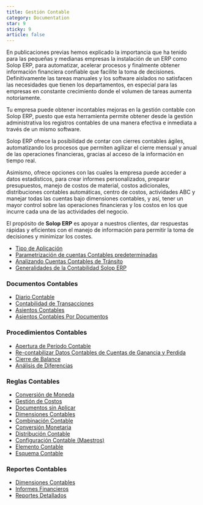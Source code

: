 ```yaml
---
title: Gestión Contable
category: Documentation
star: 9
sticky: 9
article: false
---
```


En publicaciones previas hemos explicado la importancia que ha tenido para las pequeñas y medianas empresas la instalación de un ERP como Solop ERP, para automatizar, acelerar procesos y finalmente obtener información financiera confiable que facilite la toma de decisiones. Definitivamente las tareas manuales y los software aislados no satisfacen las necesidades que tienen los departamentos, en especial para las empresas en constante crecimiento donde el volumen de tareas aumenta notoriamente.

Tu empresa puede obtener incontables mejoras en la gestión contable con Solop ERP, puesto que esta herramienta permite obtener desde la gestión administrativa los registros contables de una manera efectiva e inmediata a través de un mismo software.

Solop ERP ofrece la posibilidad de contar con cierres contables ágiles, automatizando los procesos que permiten agilizar el cierre mensual y anual de las operaciones financieras, gracias al acceso de la información en tiempo real.

Asimismo, ofrece opciones con las cuales la empresa puede acceder a datos estadísticos, para crear informes personalizados, preparar presupuestos, manejo de costos de material, costos adicionales, distribuciones contables automáticas, centro de costos, actividades ABC y manejar todas las cuentas bajo dimensiones contables, y así, tener un mayor control sobre las operaciones financieras y los costos en los que incurre cada una de las actividades del negocio.

El propósito de **Solop ERP** es apoyar a nuestros clientes, dar respuestas rápidas y eficientes con el manejo de información para permitir la toma de decisiones y minimizar los costes.

- [Tipo de Aplicación](type-application)
- [Parametrización de cuentas Contables predeterminadas](default-accounts)
- [Analizando Cuentas Contables de Tránsito](accounts-in-transit)
- [Generalidades de la Contabilidad Solop ERP](account-overview)

### Documentos Contables

- [Diario Contable](accounting-documents/diary)
- [Contabilidad de Transacciones](accounting-documents/accounting)
- [Asientos Contables](accounting-documents/accounting-entries)
- [Asientos Contables Por Documentos](accounting-documents/accounting-entries-bydocument)

### Procedimientos Contables

- [Apertura de Período Contable](accounting-procedures/opening)
- [Re-contabilizar Datos Contables de Cuentas de Ganancia y Perdida](accounting-procedures/revenue)
- [Cierre de Balance](accounting-procedures/balance-sheet-closing)
- [Análisis de Diferencias](accounting-procedures/difference-analysis)

### Reglas Contables

- [Conversión de Moneda](accounting-rules/currency-management)
- [Gestión de Costos](accounting-rules/costs)
- [Documentos sin Aplicar](accounting-rules/document)
- [Dimensiones Contables](accounting-rules/dimensions)
- [Combinación Contable](accounting-rules/combination)
- [Conversión Monetaria](accounting-rules/conversion)
- [Distribución Contable](accounting-rules/distribution)
- [Configuración Contable (Maestros)](accounting-rules/configuration)
- [Elemento Contable](accounting-rules/element)
- [Esquema Contable](accounting-rules/accounting-scheme)

### Reportes Contables

- [Dimensiones Contables](accounting-reports/accounting-reports)
- [Informes Financieros](accounting-reports/costs)
- [Reportes Detallados](accounting-reports/reports)